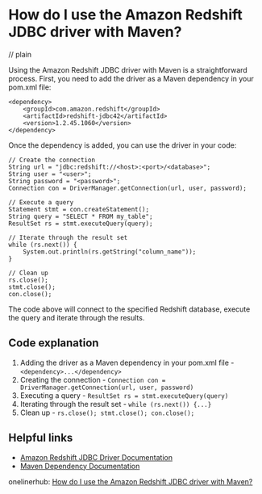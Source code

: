 # How do I use the Amazon Redshift JDBC driver with Maven?
// plain

Using the Amazon Redshift JDBC driver with Maven is a straightforward process. First, you need to add the driver as a Maven dependency in your pom.xml file:

```
<dependency>
    <groupId>com.amazon.redshift</groupId>
    <artifactId>redshift-jdbc42</artifactId>
    <version>1.2.45.1060</version>
</dependency>
```

Once the dependency is added, you can use the driver in your code:

```
// Create the connection
String url = "jdbc:redshift://<host>:<port>/<database>";
String user = "<user>";
String password = "<password>";
Connection con = DriverManager.getConnection(url, user, password);

// Execute a query
Statement stmt = con.createStatement();
String query = "SELECT * FROM my_table";
ResultSet rs = stmt.executeQuery(query);

// Iterate through the result set
while (rs.next()) {
    System.out.println(rs.getString("column_name"));
}

// Clean up
rs.close();
stmt.close();
con.close();
```

The code above will connect to the specified Redshift database, execute the query and iterate through the results.

## Code explanation


1. Adding the driver as a Maven dependency in your pom.xml file - `<dependency>...</dependency>`
2. Creating the connection - `Connection con = DriverManager.getConnection(url, user, password)`
3. Executing a query - `ResultSet rs = stmt.executeQuery(query)`
4. Iterating through the result set - `while (rs.next()) {...}`
5. Clean up - `rs.close(); stmt.close(); con.close();`

## Helpful links

- [Amazon Redshift JDBC Driver Documentation](https://docs.aws.amazon.com/redshift/latest/mgmt/configure-jdbc-connection.html)
- [Maven Dependency Documentation](https://maven.apache.org/guides/introduction/introduction-to-dependency-mechanism.html)

onelinerhub: [How do I use the Amazon Redshift JDBC driver with Maven?](https://onelinerhub.com/amazon-redshift/how-do-i-use-the-amazon-redshift-jdbc-driver-with-maven)